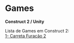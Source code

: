 # Games
<p><b>Construct 2 / Unity</b></p>
Lista de Games em Construct 2:
<br/>
<a href="https://www.construct.net/en/free-online-games/carreta-furacao-874/play">1- Carreta Furacão 2</a>

